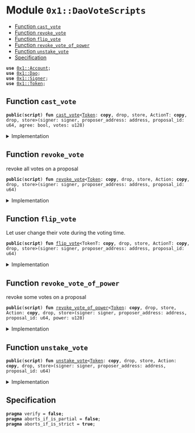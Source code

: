 
<a name="0x1_DaoVoteScripts"></a>

# Module `0x1::DaoVoteScripts`



-  [Function `cast_vote`](#0x1_DaoVoteScripts_cast_vote)
-  [Function `revoke_vote`](#0x1_DaoVoteScripts_revoke_vote)
-  [Function `flip_vote`](#0x1_DaoVoteScripts_flip_vote)
-  [Function `revoke_vote_of_power`](#0x1_DaoVoteScripts_revoke_vote_of_power)
-  [Function `unstake_vote`](#0x1_DaoVoteScripts_unstake_vote)
-  [Specification](#@Specification_0)


<pre><code><b>use</b> <a href="Account.md#0x1_Account">0x1::Account</a>;
<b>use</b> <a href="Dao.md#0x1_Dao">0x1::Dao</a>;
<b>use</b> <a href="Signer.md#0x1_Signer">0x1::Signer</a>;
<b>use</b> <a href="Token.md#0x1_Token">0x1::Token</a>;
</code></pre>



<a name="0x1_DaoVoteScripts_cast_vote"></a>

## Function `cast_vote`



<pre><code><b>public</b>(<b>script</b>) <b>fun</b> <a href="DaoVoteScripts.md#0x1_DaoVoteScripts_cast_vote">cast_vote</a>&lt;<a href="Token.md#0x1_Token">Token</a>: <b>copy</b>, drop, store, ActionT: <b>copy</b>, drop, store&gt;(signer: signer, proposer_address: address, proposal_id: u64, agree: bool, votes: u128)
</code></pre>



<details>
<summary>Implementation</summary>


<pre><code><b>public</b> ( <b>script</b> ) <b>fun</b> <a href="DaoVoteScripts.md#0x1_DaoVoteScripts_cast_vote">cast_vote</a>&lt;<a href="Token.md#0x1_Token">Token</a>: <b>copy</b> + drop + store, ActionT: <b>copy</b> + drop + store&gt;(
    signer: signer,
    proposer_address: address,
    proposal_id: u64,
    agree: bool,
    votes: u128,
) {
    <b>let</b> sender = <a href="Signer.md#0x1_Signer_address_of">Signer::address_of</a>(&signer);
    <b>if</b> (<a href="Dao.md#0x1_Dao_has_vote">Dao::has_vote</a>&lt;<a href="Token.md#0x1_Token">Token</a>&gt;(sender, proposer_address, proposal_id)) {
        // <b>if</b> already voted, and vote is not same <b>as</b> the current cast, change the existing vote.
        // resolve https://github.com/starcoinorg/starcoin/issues/2925.
        <b>let</b> (agree_voted, _) = <a href="Dao.md#0x1_Dao_vote_of">Dao::vote_of</a>&lt;<a href="Token.md#0x1_Token">Token</a>&gt;(sender, proposer_address, proposal_id);
        <b>if</b> (agree_voted != agree) {
            <a href="Dao.md#0x1_Dao_change_vote">Dao::change_vote</a>&lt;<a href="Token.md#0x1_Token">Token</a>, ActionT&gt;(&signer, proposer_address, proposal_id, agree);
        }
    };

    <b>let</b> votes = <a href="Account.md#0x1_Account_withdraw">Account::withdraw</a>&lt;<a href="Token.md#0x1_Token">Token</a>&gt;(&signer, votes);
    <a href="Dao.md#0x1_Dao_cast_vote">Dao::cast_vote</a>&lt;<a href="Token.md#0x1_Token">Token</a>, ActionT&gt;(&signer, proposer_address, proposal_id, votes, agree);
}
</code></pre>



</details>

<a name="0x1_DaoVoteScripts_revoke_vote"></a>

## Function `revoke_vote`

revoke all votes on a proposal


<pre><code><b>public</b>(<b>script</b>) <b>fun</b> <a href="DaoVoteScripts.md#0x1_DaoVoteScripts_revoke_vote">revoke_vote</a>&lt;<a href="Token.md#0x1_Token">Token</a>: <b>copy</b>, drop, store, Action: <b>copy</b>, drop, store&gt;(signer: signer, proposer_address: address, proposal_id: u64)
</code></pre>



<details>
<summary>Implementation</summary>


<pre><code><b>public</b> ( <b>script</b> ) <b>fun</b> <a href="DaoVoteScripts.md#0x1_DaoVoteScripts_revoke_vote">revoke_vote</a>&lt;<a href="Token.md#0x1_Token">Token</a>: <b>copy</b> + drop + store, Action: <b>copy</b> + drop + store&gt;(
    signer: signer,
    proposer_address: address,
    proposal_id: u64,
) {
    <b>let</b> sender = <a href="Signer.md#0x1_Signer_address_of">Signer::address_of</a>(&signer);
    <b>let</b> (_, power) = <a href="Dao.md#0x1_Dao_vote_of">Dao::vote_of</a>&lt;<a href="Token.md#0x1_Token">Token</a>&gt;(sender, proposer_address, proposal_id);
    <b>let</b> my_token = <a href="Dao.md#0x1_Dao_revoke_vote">Dao::revoke_vote</a>&lt;<a href="Token.md#0x1_Token">Token</a>, Action&gt;(&signer, proposer_address, proposal_id, power);
    <a href="Account.md#0x1_Account_deposit">Account::deposit</a>(sender, my_token);
}
</code></pre>



</details>

<a name="0x1_DaoVoteScripts_flip_vote"></a>

## Function `flip_vote`

Let user change their vote during the voting time.


<pre><code><b>public</b>(<b>script</b>) <b>fun</b> <a href="DaoVoteScripts.md#0x1_DaoVoteScripts_flip_vote">flip_vote</a>&lt;TokenT: <b>copy</b>, drop, store, ActionT: <b>copy</b>, drop, store&gt;(signer: signer, proposer_address: address, proposal_id: u64)
</code></pre>



<details>
<summary>Implementation</summary>


<pre><code><b>public</b>(<b>script</b>) <b>fun</b> <a href="DaoVoteScripts.md#0x1_DaoVoteScripts_flip_vote">flip_vote</a>&lt;TokenT: <b>copy</b> + drop + store, ActionT: <b>copy</b> + drop + store&gt;(
    signer: signer,
    proposer_address: address,
    proposal_id: u64,
) {
    <b>let</b> (agree, _) = <a href="Dao.md#0x1_Dao_vote_of">Dao::vote_of</a>&lt;TokenT&gt;(<a href="Signer.md#0x1_Signer_address_of">Signer::address_of</a>(&signer), proposer_address, proposal_id);
    <a href="Dao.md#0x1_Dao_change_vote">Dao::change_vote</a>&lt;TokenT, ActionT&gt;(&signer, proposer_address, proposal_id, !agree);
}
</code></pre>



</details>

<a name="0x1_DaoVoteScripts_revoke_vote_of_power"></a>

## Function `revoke_vote_of_power`

revoke some votes on a proposal


<pre><code><b>public</b>(<b>script</b>) <b>fun</b> <a href="DaoVoteScripts.md#0x1_DaoVoteScripts_revoke_vote_of_power">revoke_vote_of_power</a>&lt;<a href="Token.md#0x1_Token">Token</a>: <b>copy</b>, drop, store, Action: <b>copy</b>, drop, store&gt;(signer: signer, proposer_address: address, proposal_id: u64, power: u128)
</code></pre>



<details>
<summary>Implementation</summary>


<pre><code><b>public</b> ( <b>script</b> ) <b>fun</b> <a href="DaoVoteScripts.md#0x1_DaoVoteScripts_revoke_vote_of_power">revoke_vote_of_power</a>&lt;<a href="Token.md#0x1_Token">Token</a>: <b>copy</b> + drop + store, Action: <b>copy</b> + drop + store&gt;(
    signer: signer,
    proposer_address: address,
    proposal_id: u64,
    power: u128,
) {
    <b>let</b> sender = <a href="Signer.md#0x1_Signer_address_of">Signer::address_of</a>(&signer);
    <b>let</b> my_token = <a href="Dao.md#0x1_Dao_revoke_vote">Dao::revoke_vote</a>&lt;<a href="Token.md#0x1_Token">Token</a>, Action&gt;(&signer, proposer_address, proposal_id, power);
    <a href="Account.md#0x1_Account_deposit">Account::deposit</a>(sender, my_token);
}
</code></pre>



</details>

<a name="0x1_DaoVoteScripts_unstake_vote"></a>

## Function `unstake_vote`



<pre><code><b>public</b>(<b>script</b>) <b>fun</b> <a href="DaoVoteScripts.md#0x1_DaoVoteScripts_unstake_vote">unstake_vote</a>&lt;<a href="Token.md#0x1_Token">Token</a>: <b>copy</b>, drop, store, Action: <b>copy</b>, drop, store&gt;(signer: signer, proposer_address: address, proposal_id: u64)
</code></pre>



<details>
<summary>Implementation</summary>


<pre><code><b>public</b> ( <b>script</b> ) <b>fun</b> <a href="DaoVoteScripts.md#0x1_DaoVoteScripts_unstake_vote">unstake_vote</a>&lt;<a href="Token.md#0x1_Token">Token</a>: <b>copy</b> + drop + store, Action: <b>copy</b> + drop + store&gt;(
    signer: signer,
    proposer_address: address,
    proposal_id: u64,
) {
    <b>let</b> my_token = <a href="Dao.md#0x1_Dao_unstake_votes">Dao::unstake_votes</a>&lt;<a href="Token.md#0x1_Token">Token</a>, Action&gt;(&signer, proposer_address, proposal_id);
    <a href="Account.md#0x1_Account_deposit">Account::deposit</a>(<a href="Signer.md#0x1_Signer_address_of">Signer::address_of</a>(&signer), my_token);
}
</code></pre>



</details>

<a name="@Specification_0"></a>

## Specification



<pre><code><b>pragma</b> verify = <b>false</b>;
<b>pragma</b> aborts_if_is_partial = <b>false</b>;
<b>pragma</b> aborts_if_is_strict = <b>true</b>;
</code></pre>
